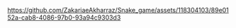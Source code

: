 https://github.com/ZakariaeAkharraz/Snake_game/assets/118304103/89e0152a-cab8-4086-97b0-93a94c9303d3
